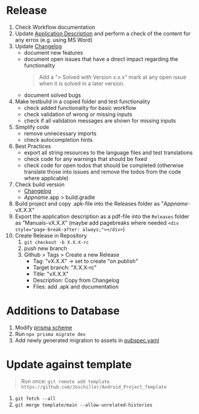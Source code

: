 # Release

1. Check Workflow documentation
2. Update [Application Description](./Application%20Description.md) and perform a check of the content for any erros (e.g. using MS Word)
3. Update [Changelog](./Changelog.md)
   - document new features
   - document open issues that have a direct impact regarding the functionality
     > Add a "> Solved with Version x.x.x" mark at any open issue when it is solved in a later version.
   - document solved bugs
4. Make testbuild in a copied folder and test functionality
   - check added functionality for basic workflow
   - check validation of wrong or missing inputs
   - check if all validation messages are shown for missing inputs
5. Simplify code
   - remove unnecessary imports
   - check autocompletion hints
6. Best Practices
   - export all string resources to the language files and test translations
   - check code for any warnings that should be fixed
   - check code for open todos that should be completed (otherwise translate those into issues and remove the todos from the code where applicable)
7. Check build version
   - [Changelog](./Changelog.md)
   - _Appname_.app > build.gradle
8. Build project and copy .apk-file into the Releases folder as "_Appname_-vX.X.X"
9. Export the application description as a pdf-file into the `Releases` folder as "Manuals-vX.X.X" (maybe add pagebreaks where needed `<div style="page-break-after: always;"></div>`)
10. Create Release in Repository
    1. `git checkout -b X.X.X-rc`
    2. push new branch
    3. Github > Tags > Create a new Release
       - Tag: "vX.X.X" -> set to create "on publish"
       - Target branch: "X.X.X-rc"
       - Title: "vX.X.X"
       - Description: Copy from Changelog
       - Files: add .apk and documentation

# Additions to Database

1. Modify [prisma scheme](./finance_logger_mobile/prisma/schema.prisma)
2. Run `npx prisma migrate dev`
3. Add newly generated migration to assets in [pubspec.yaml](./finance_logger_mobile/pubspec.yaml)

# Update against template

> Run once: `git remote add template https://github.com/Joschiller/Android_Project_Template`

1. `git fetch --all`
2. `git merge template/main --allow-unrelated-histories`
